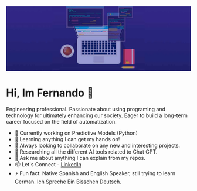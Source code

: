 ![LuisMonroy1](https://raw.githubusercontent.com/LuisMonroy1/LuisMonroy1/main/header.png)


# Hi, Im Fernando 👋

Engineering professional. Passionate about using programing and technology for ultimately enhancing our society. Eager to build a long-term career focused on the field of automatization.

- 🔭 Currently working on Predictive Models (Python)
- 🌱 Learning anything I can get my hands on!
- 👯 Always looking to collaborate on any new and interesting projects.
- 🤔 Researching all the different AI tools related to Chat GPT.
- 💬 Ask me about anything I can explain from my repos.
- 📫 Let's Connect - [LinkedIn](https://www.linkedin.com/in/luis-fernando-monroy-a66289237)
- ⚡ Fun fact: Native Spanish and English Speaker, still trying to learn German. Ich Spreche Ein Bisschen Deutsch.

